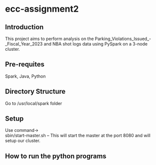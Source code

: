 # ecc-assignment2

## Introduction
This project aims to perform analysis on the  Parking_Violations_Issued_-_Fiscal_Year_2023 and NBA shot logs data using PySpark on a 3-node cluster. 

## Pre-requites
Spark,
Java,
Python

## Directory Structure
Go to /usr/local/spark folder 

## Setup
Use command->  
sbin/start-master.sh – This will start the master at the port 8080 and will setup our cluster. 

## How to run the python programs


